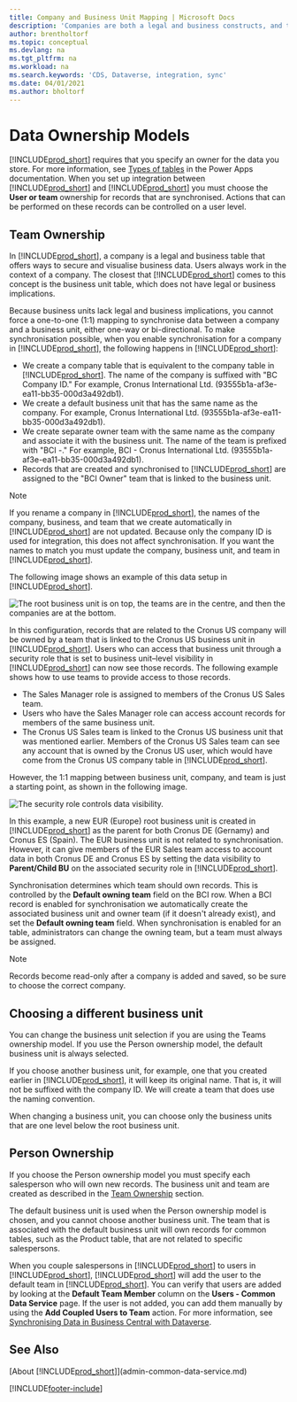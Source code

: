 ```yaml
---
title: Company and Business Unit Mapping | Microsoft Docs
description: 'Companies are both a legal and business constructs, and they are used to secure and visualise business data.'
author: brentholtorf
ms.topic: conceptual
ms.devlang: na
ms.tgt_pltfrm: na
ms.workload: na
ms.search.keywords: 'CDS, Dataverse, integration, sync'
ms.date: 04/01/2021
ms.author: bholtorf
---
```


# <a name="data-ownership-models"></a>Data Ownership Models


[!INCLUDE[prod_short](includes/cds_long_md.md)] requires that you specify an owner for the data you store. For more information, see [Types of tables](/powerapps/maker/data-platform/types-of-entities) in the Power Apps documentation. When you set up integration between [!INCLUDE[prod_short](includes/cds_long_md.md)] and [!INCLUDE[prod_short](includes/prod_short.md)] you must choose the **User or team** ownership for records that are synchronised. Actions that can be performed on these records can be controlled on a user level. <!--We recommend the Team ownership model because it makes it easier to manage ownership for multiple people.NO LONGER TRUE IN DATAVERSE-->

## <a name="team-ownership"></a>Team Ownership
In [!INCLUDE[prod_short](includes/prod_short.md)], a company is a legal and business table that offers ways to secure and visualise business data. Users always work in the context of a company. The closest that [!INCLUDE[prod_short](includes/cds_long_md.md)] comes to this concept is the business unit table, which does not have legal or business implications.

Because business units lack legal and business implications, you cannot force a one-to-one (1:1) mapping to synchronise data between a company and a business unit, either one-way or bi-directional. To make synchronisation possible, when you enable synchronisation for a company in [!INCLUDE[prod_short](includes/prod_short.md)], the following happens in [!INCLUDE[prod_short](includes/cds_long_md.md)]:

* We create a company table that is equivalent to the company table in [!INCLUDE[prod_short](includes/prod_short.md)]. The name of the company is suffixed with "BC Company ID." For example, Cronus International Ltd. (93555b1a-af3e-ea11-bb35-000d3a492db1).
* We create a default business unit that has the same name as the company. For example, Cronus International Ltd. (93555b1a-af3e-ea11-bb35-000d3a492db1).
* We create separate owner team with the same name as the company and associate it with the business unit. The name of the team is prefixed with "BCI -." For example, BCI - Cronus International Ltd. (93555b1a-af3e-ea11-bb35-000d3a492db1).
* Records that are created and synchronised to [!INCLUDE[prod_short](includes/cds_long_md.md)] are assigned to the "BCI Owner" team that is linked to the business unit.

> [!NOTE]
> If you rename a company in [!INCLUDE[prod_short](includes/prod_short.md)], the names of the company, business, and team that we create automatically in [!INCLUDE[prod_short](includes/cds_long_md.md)] are not updated. Because only the company ID is used for integration, this does not affect synchronisation. If you want the names to match you must update the company, business unit, and team in [!INCLUDE[prod_short](includes/cds_long_md.md)].

The following image shows an example of this data setup in [!INCLUDE[prod_short](includes/cds_long_md.md)].

![The root business unit is on top, the teams are in the centre, and then the companies are at the bottom.](media/cds_bu_team_company.png)

In this configuration, records that are related to the Cronus US company will be owned by a team that is linked to the Cronus US business unit in [!INCLUDE[prod_short](includes/cds_long_md.md)]. Users who can access that business unit through a security role that is set to business unit–level visibility in [!INCLUDE[prod_short](includes/cds_long_md.md)] can now see those records. The following example shows how to use teams to provide access to those records.

* The Sales Manager role is assigned to members of the Cronus US Sales team.
* Users who have the Sales Manager role can access account records for members of the same business unit.
* The Cronus US Sales team is linked to the Cronus US business unit that was mentioned earlier. Members of the Cronus US Sales team can see any account that is owned by the Cronus US user, which would have come from the Cronus US company table in [!INCLUDE[prod_short](includes/prod_short.md)].

However, the 1:1 mapping between business unit, company, and team is just a starting point, as shown in the following image.

![The security role controls data visibility.](media/cds_bu_team_company_2.png)

In this example, a new EUR (Europe) root business unit is created in [!INCLUDE[prod_short](includes/cds_long_md.md)] as the parent for both Cronus DE (Gernamy) and Cronus ES (Spain). The EUR business unit is not related to synchronisation. However, it can give members of the EUR Sales team access to account data in both Cronus DE and Cronus ES by setting the data visibility to **Parent/Child BU** on the associated security role in [!INCLUDE[prod_short](includes/cds_long_md.md)].

Synchronisation determines which team should own records. This is controlled by the **Default owning team** field on the BCI row. When a BCI record is enabled for synchronisation we automatically create the associated business unit and owner team (if it doesn't already exist), and set the **Default owning team** field. When synchronisation is enabled for an table, administrators can change the owning team, but a team must always be assigned.

> [!NOTE]
> Records become read-only after a company is added and saved, so be sure to choose the correct company.

## <a name="choosing-a-different-business-unit"></a>Choosing a different business unit
You can change the business unit selection if you are using the Teams ownership model. If you use the Person ownership model, the default business unit is always selected. 

If you choose another business unit, for example, one that you created earlier in [!INCLUDE[prod_short](includes/cds_long_md.md)], it will keep its original name. That is, it will not be suffixed with the company ID. We will create a team that does use the naming convention.

When changing a business unit, you can choose only the business units that are one level below the root business unit.

## <a name="person-ownership"></a>Person Ownership
If you choose the Person ownership model you must specify each salesperson who will own new records. The business unit and team are created as described in the [Team Ownership](admin-cds-company-concept.md#team-ownership) section.

The default business unit is used when the Person ownership model is chosen, and you cannot choose another business unit. The team that is associated with the default business unit will own records for common tables, such as the Product table, that are not related to specific salespersons.

When you couple salespersons in [!INCLUDE[prod_short](includes/prod_short.md)] to users in [!INCLUDE[prod_short](includes/cds_long_md.md)], [!INCLUDE[prod_short](includes/prod_short.md)] will add the user to the default team in [!INCLUDE[prod_short](includes/cds_long_md.md)]. You can verify that users are added by looking at the **Default Team Member** column on the **Users - Common Data Service** page. If the user is not added, you can add them manually by using the **Add Coupled Users to Team** action. For more information, see [Synchronising Data in Business Central with Dataverse](admin-synchronizing-business-central-and-sales.md).

## <a name="see-also"></a>See Also
[About [!INCLUDE[prod_short](includes/cds_long_md.md)]](admin-common-data-service.md)

[!INCLUDE[footer-include](includes/footer-banner.md)]
